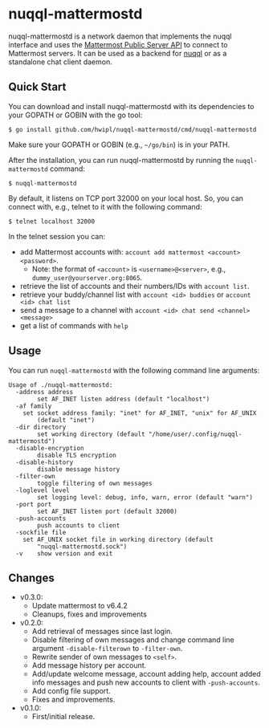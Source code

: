 # nuqql-mattermostd

nuqql-mattermostd is a network daemon that implements the nuqql interface and
uses the [Mattermost Public Server
API](https://github.com/mattermost/mattermost/blob/master/server/public/model/client4.go)
to connect to Mattermost servers. It can be used as a backend for
[nuqql](https://github.com/hwipl/nuqql) or as a standalone chat client daemon.

## Quick Start

You can download and install nuqql-mattermostd with its dependencies to your
GOPATH or GOBIN with the go tool:

```console
$ go install github.com/hwipl/nuqql-mattermostd/cmd/nuqql-mattermostd
```

Make sure your GOPATH or GOBIN (e.g., `~/go/bin`) is in your PATH.

After the installation, you can run nuqql-mattermostd by running the
`nuqql-mattermostd` command:

```console
$ nuqql-mattermostd
```

By default, it listens on TCP port 32000 on your local host. So, you can
connect with, e.g., telnet to it with the following command:

```console
$ telnet localhost 32000
```

In the telnet session you can:
* add Mattermost accounts with: `account add mattermost <account> <password>`.
  * Note: the format of `<account>` is `<username>@<server>`, e.g.,
    `dummy_user@yourserver.org:8065`.
* retrieve the list of accounts and their numbers/IDs with `account list`.
* retrieve your buddy/channel list with `account <id> buddies` or `account <id>
  chat list`
* send a message to a channel with `account <id> chat send <channel> <message>`
* get a list of commands with `help`

##  Usage

You can run `nuqql-mattermostd` with the following command line arguments:

```
Usage of ./nuqql-mattermostd:
  -address address
        set AF_INET listen address (default "localhost")
  -af family
	set socket address family: "inet" for AF_INET, "unix" for AF_UNIX
        (default "inet")
  -dir directory
        set working directory (default "/home/user/.config/nuqql-mattermostd")
  -disable-encryption
        disable TLS encryption
  -disable-history
        disable message history
  -filter-own
        toggle filtering of own messages
  -loglevel level
        set logging level: debug, info, warn, error (default "warn")
  -port port
        set AF_INET listen port (default 32000)
  -push-accounts
        push accounts to client
  -sockfile file
	set AF_UNIX socket file in working directory (default
        "nuqql-mattermostd.sock")
  -v    show version and exit
```

## Changes

* v0.3.0:
  * Update mattermost to v6.4.2
  * Cleanups, fixes and improvements
* v0.2.0:
  * Add retrieval of messages since last login.
  * Disable filtering of own messages and change command line argument
    `-disable-filterown` to `-filter-own`.
  * Rewrite sender of own messages to `<self>`.
  * Add message history per account.
  * Add/update welcome message, account adding help, account added info
    messages and push new accounts to client with `-push-accounts`.
  * Add config file support.
  * Fixes and improvements.
* v0.1.0:
  * First/initial release.
